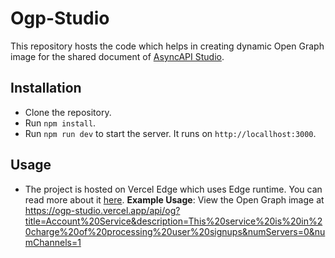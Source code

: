 # Ogp-Studio 
This repository hosts the code which helps in creating dynamic Open Graph image for the shared document of [AsyncAPI Studio](https://github.com/asyncapi/studio).

## Installation
- Clone the repository.
- Run `npm install`.
- Run ``npm run dev`` to start the server. It runs on ``http://locallhost:3000``.

## Usage
- The project is hosted on Vercel Edge which uses Edge runtime. You can read more about it [here](https://vercel.com/docs/functions/runtimes/edge-runtime).
**Example Usage**: View the Open Graph image at https://ogp-studio.vercel.app/api/og?title=Account%20Service&description=This%20service%20is%20in%20charge%20of%20processing%20user%20signups&numServers=0&numChannels=1

